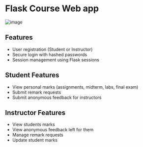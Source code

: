 # Flask Course Web app
![image](https://github.com/user-attachments/assets/f7a616ed-baa1-4962-803d-1bec82459969)

## Features
- User registration (Student or Instructor)
- Secure login with hashed passwords
- Session management using Flask sessions

## Student Features
- View personal marks (assignments, midterm, labs, final exam)
- Submit remark requests 
- Submit anonymous feedback for instructors

## Instructor Features
- View students marks
- View anonymous feedback left for them
- Manage remark requests 
- Update student marks
